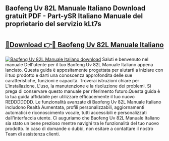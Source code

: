 ## Baofeng Uv 82L Manuale Italiano Download gratuit PDF - Part-ySR Italiano Manuale del proprietario del servizio kLt7s

# <h2><a href="http://dfe8t0.blite.top/?on=Baofeng+Uv+82L+Manuale+Italiano">🔗Download 👉🔴 Baofeng Uv 82L Manuale Italiano</a></h2>

[![Baofeng Uv 82L Manuale Italiano download](https://i.imgur.com/lujVjoI.png)](http://dfe8t0.blite.top/?on=Baofeng+Uv+82L+Manuale+Italiano)
Saluti e benvenuto nel manuale Dell'utente per il tuo Baofeng Uv 82L Manuale Italiano appena lanciato. Questa guida è appositamente progettata per aiutarti a iniziare con il tuo prodotto e darti una conoscenza approfondita delle sue caratteristiche, funzioni e capacità. Troverai istruzioni chiare per L'installazione, L'uso, la manutenzione e la risoluzione dei problemi. Si prega di conservare questo manuale per riferimento futuro.Questa guida è la tua guida affidabile per utilizzare efficacemente il tuo nuovo REDDDDDDD. Le funzionalità avanzate di Baofeng Uv 82L Manuale Italiano includono Realtà Aumentata, profili personalizzabili, aggiornamenti automatici e riconoscimento vocale, tutti accessibili e personalizzati dall'interfaccia utente. Ci auguriamo che Baofeng Uv 82L Manuale Italiano sia stato un bene prezioso mentre navighi tra le funzionalità del tuo nuovo prodotto. In caso di domande o dubbi, non esitare a contattare il nostro Team di assistenza clienti.
